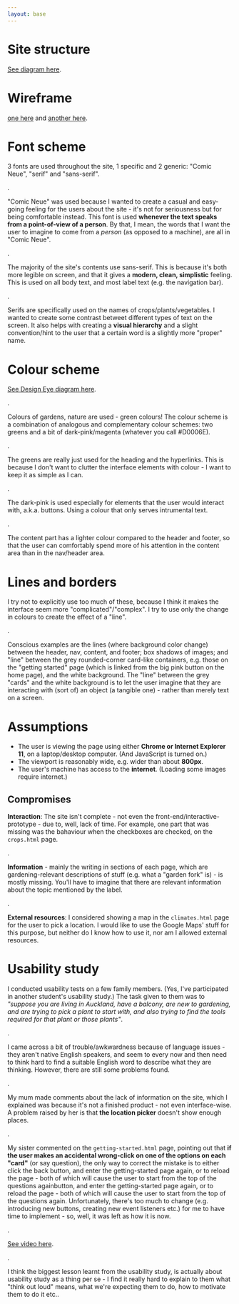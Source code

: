 ```yaml
---
layout: base
---
```

# Site structure

[See diagram here](meta/site_structure.png).

# Wireframe

[one here](meta/mockup_1.png) and [another here](meta/mockup_2.png).

# Font scheme

3 fonts are used throughout the site, 1 specific and 2 generic: "Comic Neue", "serif" and "sans-serif".

.

"Comic Neue" was used because I wanted to create a casual and easy-going feeling for the users about the site - it's not for seriousness but for being comfortable instead. This font is used **whenever the text speaks from a point-of-view of a person**. By that, I mean, the words that I want the user to imagine to come from a _person_ (as opposed to a machine), are all in "Comic Neue".

.

The majority of the site's contents use sans-serif. This is because it's both more legible on screen, and that it gives a **modern, clean, simplistic** feeling. This is used on all body text, and most label text (e.g. the navigation bar).

.

Serifs are specifically used on the names of crops/plants/vegetables. I wanted to create some contrast betweet different types of text on the screen. It also helps with creating a **visual hierarchy** and a slight convention/hint to the user that a certain word is a slightly more "proper" name.

# Colour scheme

[See Design Eye diagram here](meta/color_scheme.jpg).

.

Colours of gardens, nature are used - green colours! The colour scheme is a combination of analogous and complementary colour schemes: two greens and a bit of dark-pink/magenta (whatever you call #D0006E).

.

The greens are really just used for the heading and the hyperlinks. This is because I don't want to clutter the interface elements with colour - I want to keep it as simple as I can.

.

The dark-pink is used especially for elements that the user would interact with, a.k.a. buttons. Using a colour that only serves intrumental text.

.

The content part has a lighter colour compared to the header and footer, so that the user can comfortably spend more of his attention in the content area than in the nav/header area.

# Lines and borders

I try not to explicitly use too much of these, because I think it makes the interface seem more "complicated"/"complex". I try to use only the change in colours to create the effect of a "line".

.

Conscious examples are the lines (where background color change) between the header, nav, content, and footer; box shadows of images; and "line" between the grey rounded-corner card-like containers, e.g. those on the "getting started" page (which is linked from the big pink button on the home page), and the white background. The "line" between the grey "cards" and the white background is to let the user imagine that they are interacting with (sort of) an object (a tangible one) - rather than merely text on a screen.

# Assumptions

- The user is viewing the page using either **Chrome or Internet Explorer 11**, on a laptop/desktop computer. (And JavaScript is turned on.)
- The viewport is reasonably wide, e.g. wider than about **800px**.
- The user's machine has access to the **internet**. (Loading some images require internet.)

## Compromises

**Interaction**: The site isn't complete - not even the front-end/interactive-prototype - due to, well, lack of time. For example, one part that was missing was the bahaviour when the checkboxes are checked, on the `crops.html` page.

.

**Information** - mainly the writing in sections of each page, which are gardening-relevant descriptions of stuff (e.g. what a "garden fork" is) - is mostly missing. You'll have to imagine that there are relevant information about the topic mentioned by the label.

.

**External resources**: I considered showing a map in the `climates.html` page for the user to pick a location. I would like to use the Google Maps' stuff for this purpose, but neither do I know how to use it, nor am I allowed external resources.

# Usability study

I conducted usability tests on a few family members. (Yes, I've participated in another student's usability study.) The task given to them was to _"suppose you are living in Auckland, have a balcony, are new to gardening, and are trying to pick a plant to start with, and also trying to find the tools required for that plant or those plants"_.

.

I came across a bit of trouble/awkwardness because of language issues - they aren't native English speakers, and seem to every now and then need to think hard to find a suitable English word to describe what they are thinking. However, there are still some problems found.

.

My mum made comments about the lack of information on the site, which I explained was because it's not a finished product - not even interface-wise. A problem raised by her is that **the location picker** doesn't show enough places.

.

My sister commented on the `getting-started.html` page, pointing out that **if the user makes an accidental wrong-click on one of the options on each "card"** (or say question), the only way to correct the mistake is to either click the back button, and enter the getting-started page again, or to reload the page - both of which will cause the user to start from the top of the questions againbutton, and enter the getting-started page again, or to reload the page - both of which will cause the user to start from the top of the questions again. Unfortunately, there's too much to change (e.g. introducing new buttons, creating new event listeners etc.) for me to have time to implement - so, well, it was left as how it is now.

.

[See video here](meta/usability.avi).

.

I think the biggest lesson learnt from the usability study, is actually about usability study as a thing per se - I find it really hard to explain to them what "think out loud" means, what we're expecting them to do, how to motivate them to do it etc..
